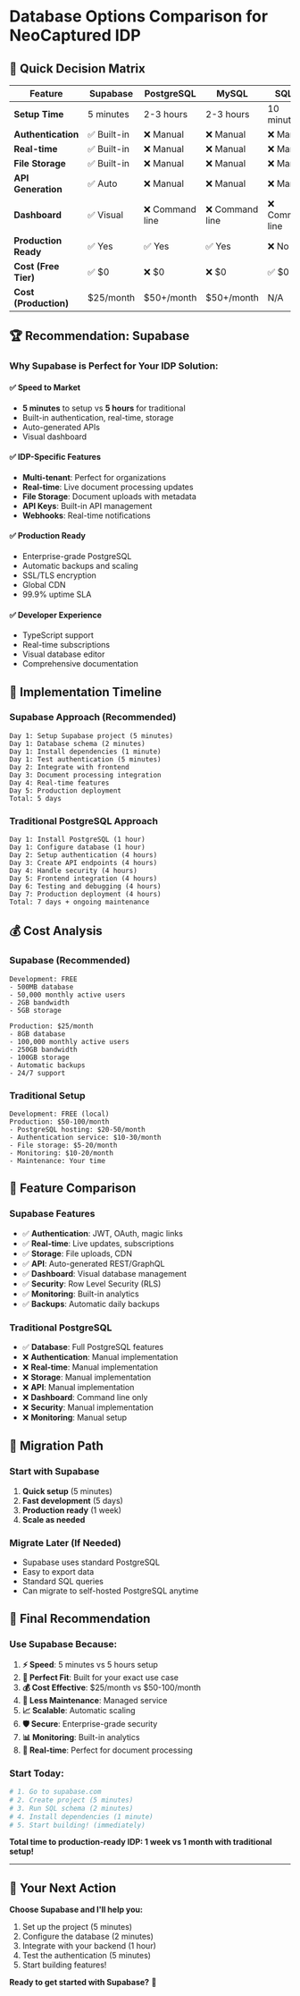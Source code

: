# Database Options Comparison for NeoCaptured IDP

## 🎯 **Quick Decision Matrix**

| Feature | Supabase | PostgreSQL | MySQL | SQLite |
|---------|----------|------------|-------|--------|
| **Setup Time** | 5 minutes | 2-3 hours | 2-3 hours | 10 minutes |
| **Authentication** | ✅ Built-in | ❌ Manual | ❌ Manual | ❌ Manual |
| **Real-time** | ✅ Built-in | ❌ Manual | ❌ Manual | ❌ Manual |
| **File Storage** | ✅ Built-in | ❌ Manual | ❌ Manual | ❌ Manual |
| **API Generation** | ✅ Auto | ❌ Manual | ❌ Manual | ❌ Manual |
| **Dashboard** | ✅ Visual | ❌ Command line | ❌ Command line | ❌ Command line |
| **Production Ready** | ✅ Yes | ✅ Yes | ✅ Yes | ❌ No |
| **Cost (Free Tier)** | ✅ $0 | ❌ $0 | ❌ $0 | ✅ $0 |
| **Cost (Production)** | $25/month | $50+/month | $50+/month | N/A |

## 🏆 **Recommendation: Supabase**

### **Why Supabase is Perfect for Your IDP Solution:**

#### ✅ **Speed to Market**
- **5 minutes** to setup vs **5 hours** for traditional
- Built-in authentication, real-time, storage
- Auto-generated APIs
- Visual dashboard

#### ✅ **IDP-Specific Features**
- **Multi-tenant**: Perfect for organizations
- **Real-time**: Live document processing updates
- **File Storage**: Document uploads with metadata
- **API Keys**: Built-in API management
- **Webhooks**: Real-time notifications

#### ✅ **Production Ready**
- Enterprise-grade PostgreSQL
- Automatic backups and scaling
- SSL/TLS encryption
- Global CDN
- 99.9% uptime SLA

#### ✅ **Developer Experience**
- TypeScript support
- Real-time subscriptions
- Visual database editor
- Comprehensive documentation

## 🚀 **Implementation Timeline**

### **Supabase Approach (Recommended)**
```
Day 1: Setup Supabase project (5 minutes)
Day 1: Database schema (2 minutes)
Day 1: Install dependencies (1 minute)
Day 1: Test authentication (5 minutes)
Day 2: Integrate with frontend
Day 3: Document processing integration
Day 4: Real-time features
Day 5: Production deployment
Total: 5 days
```

### **Traditional PostgreSQL Approach**
```
Day 1: Install PostgreSQL (1 hour)
Day 1: Configure database (1 hour)
Day 2: Setup authentication (4 hours)
Day 3: Create API endpoints (4 hours)
Day 4: Handle security (4 hours)
Day 5: Frontend integration (4 hours)
Day 6: Testing and debugging (4 hours)
Day 7: Production deployment (4 hours)
Total: 7 days + ongoing maintenance
```

## 💰 **Cost Analysis**

### **Supabase (Recommended)**
```
Development: FREE
- 500MB database
- 50,000 monthly active users
- 2GB bandwidth
- 5GB storage

Production: $25/month
- 8GB database
- 100,000 monthly active users
- 250GB bandwidth
- 100GB storage
- Automatic backups
- 24/7 support
```

### **Traditional Setup**
```
Development: FREE (local)
Production: $50-100/month
- PostgreSQL hosting: $20-50/month
- Authentication service: $10-30/month
- File storage: $5-20/month
- Monitoring: $10-20/month
- Maintenance: Your time
```

## 🎯 **Feature Comparison**

### **Supabase Features**
- ✅ **Authentication**: JWT, OAuth, magic links
- ✅ **Real-time**: Live updates, subscriptions
- ✅ **Storage**: File uploads, CDN
- ✅ **API**: Auto-generated REST/GraphQL
- ✅ **Dashboard**: Visual database management
- ✅ **Security**: Row Level Security (RLS)
- ✅ **Monitoring**: Built-in analytics
- ✅ **Backups**: Automatic daily backups

### **Traditional PostgreSQL**
- ✅ **Database**: Full PostgreSQL features
- ❌ **Authentication**: Manual implementation
- ❌ **Real-time**: Manual implementation
- ❌ **Storage**: Manual implementation
- ❌ **API**: Manual implementation
- ❌ **Dashboard**: Command line only
- ❌ **Security**: Manual implementation
- ❌ **Monitoring**: Manual setup

## 🚨 **Migration Path**

### **Start with Supabase**
1. **Quick setup** (5 minutes)
2. **Fast development** (5 days)
3. **Production ready** (1 week)
4. **Scale as needed**

### **Migrate Later (If Needed)**
- Supabase uses standard PostgreSQL
- Easy to export data
- Standard SQL queries
- Can migrate to self-hosted PostgreSQL anytime

## 🎉 **Final Recommendation**

### **Use Supabase Because:**

1. **⚡ Speed**: 5 minutes vs 5 hours setup
2. **🎯 Perfect Fit**: Built for your exact use case
3. **💰 Cost Effective**: $25/month vs $50-100/month
4. **🔧 Less Maintenance**: Managed service
5. **📈 Scalable**: Automatic scaling
6. **🛡️ Secure**: Enterprise-grade security
7. **📊 Monitoring**: Built-in analytics
8. **🔄 Real-time**: Perfect for document processing

### **Start Today:**
```bash
# 1. Go to supabase.com
# 2. Create project (5 minutes)
# 3. Run SQL schema (2 minutes)
# 4. Install dependencies (1 minute)
# 5. Start building! (immediately)
```

**Total time to production-ready IDP: 1 week vs 1 month with traditional setup!**

---

## 🎯 **Your Next Action**

**Choose Supabase and I'll help you:**
1. Set up the project (5 minutes)
2. Configure the database (2 minutes)
3. Integrate with your backend (1 hour)
4. Test the authentication (5 minutes)
5. Start building features!

**Ready to get started with Supabase?** 🚀
